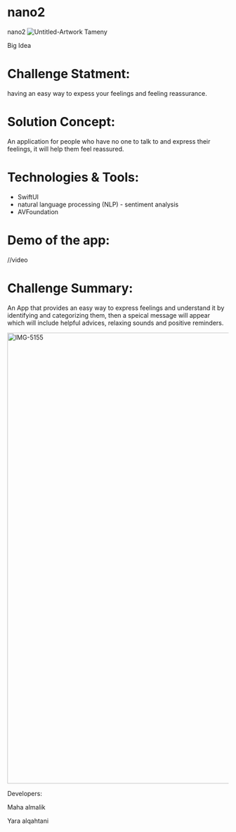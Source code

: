 # nano2
nano2
![Untitled-Artwork](https://user-images.githubusercontent.com/105722836/212483038-54b0b452-bb20-4c0b-8a47-25b8eadef97b.png)
Tameny

Big Idea

# Challenge Statment:

having an easy way to expess your feelings and feeling reassurance.




# Solution Concept:

An application for people who have no one to talk to and express their feelings, it will help them feel reassured.




# Technologies & Tools:

- SwiftUI
- natural language processing (NLP) - sentiment analysis
- AVFoundation



# Demo of the app:

//video 





# Challenge Summary:

An App that provides an easy way to express feelings and understand it by identifying and categorizing them, then a speical message will appear which will include helpful advices, relaxing sounds and positive reminders.


<img width="1024" alt="IMG-5155" src="https://user-images.githubusercontent.com/105722836/212484012-8c7000d1-68c1-4490-a756-361af4be8df9.png">





Developers:

Maha almalik 

Yara alqahtani
